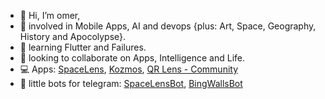 - 👋 Hi, I’m omer,
- 👀 involved in Mobile Apps, AI and devops {plus: Art, Space, Geography, History and Apocolypse}.
- 🌱 learning Flutter and Failures.
- 💞️ looking to collaborate on Apps, Intelligence and Life.
- 💻 Apps: [SpaceLens](https://play.google.com/store/apps/details?id=com.omerasif.spacelens), [Kozmos](https://play.google.com/store/apps/details?id=com.omerasif.kozmosapp), [QR Lens - Community](https://github.com/omerdotdev/qrlens-community)
- 🤖 little bots for telegram: [SpaceLensBot](https://t.me/spacelensbot), [BingWallsBot](https://t.me/bingwallsbot)

<!---
omerdotdev/omerdotdev is a ✨ special ✨ repository because its `README.md` (this file) appears on your GitHub profile.
You can click the Preview link to take a look at your changes.
--->
